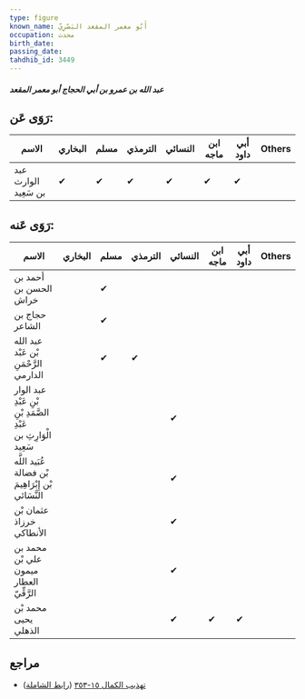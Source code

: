 ```yaml
---
type: figure
known_name: أَبُو معمر المقعد البَصْرِيّ
occupation: محدث
birth_date:
passing_date:
tahdhib_id: 3449
---
```

##### عبد الله بن عمرو بن أبي الحجاج أبو معمر المقعد

## رَوَى عَن:
| الاسم                | البخاري | مسلم | الترمذي | النسائي | ابن ماجه | أبي داود | Others |
| -------------------- | ------- | ---- | ------- | ------- | -------- | -------- | ------ |
| عبد الوارث بن سَعِيد | ✔       | ✔    | ✔       | ✔       | ✔        | ✔        |        |
## رَوَى عَنه:
| الاسم                                                            | البخاري | مسلم | الترمذي | النسائي | ابن ماجه | أبي داود | Others |
| ---------------------------------------------------------------- | ------- | ---- | ------- | ------- | -------- | -------- | ------ |
| أحمد بن الحسن بن خراش                                            |         | ✔    |         |         |          |          |        |
| حجاج بن الشاعر                                                   |         | ✔    |         |         |          |          |        |
| عبد الله بْن عَبْد الرَّحْمَنِ الدارمي                           |         | ✔    | ✔       |         |          |          |        |
| عبد الوار بْنِ عَبْدِ الصَّمَدِ بْنِ عَبْدِ الْوَارِثِ بن سَعِيد |         |      |         | ✔       |          |          |        |
| عُبَيد اللَّه بْن فضالة بْن إِبْرَاهِيمَ النَّسَائي              |         |      |         | ✔       |          |          |        |
| عثمان بْن خرزاذ الأنطاكي                                         |         |      |         | ✔       |          |          |        |
| محمد بن علي بْن ميمون العطار الرَّقِّيّ                          |         |      |         | ✔       |          |          |        |
| محمد بْن يحيى الذهلي                                             |         |      |         | ✔       | ✔        | ✔        |        |
## مراجع
- [تهذيب الكمال ١٥-٣٥٣](obsidian://open?vault=Tahdhib-al-Kamal&file=Figures/٣٤٤٩-عبد%20الله%20بن%20عمرو%20بن%20أبي%20الحجاج%20أبو%20معمر%20المقعد) ([رابط الشاملة](https://shamela.ws/book/3722/7837))